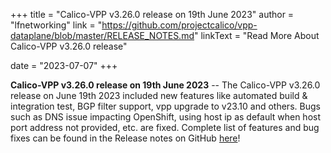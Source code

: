 +++
title = "Calico-VPP v3.26.0 release on 19th June 2023"
author = "lfnetworking"
link = "https://github.com/projectcalico/vpp-dataplane/blob/master/RELEASE_NOTES.md"
linkText = "Read More About Calico-VPP v3.26.0 release"

date = "2023-07-07"
+++

**Calico-VPP v3.26.0 release on 19th June 2023** -- The Calico-VPP v3.26.0 release on June 19th 2023 included new features like automated build & integration test, BGP filter support, vpp upgrade to v23.10 and others. Bugs such as DNS issue impacting OpenShift, using host ip as default when host port address not provided, etc. are fixed. Complete list of features and bug fixes can be found in the Release notes on GitHub [here](https://github.com/projectcalico/vpp-dataplane/blob/master/RELEASE_NOTES.md)!

